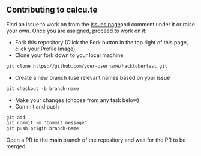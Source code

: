 ## Contributing to calcu.te

Find an issue to work on from the [issues page](https://github.com/DarkFalc0n/calcu.te/issues)and comment under it or raise your own. Once you are assigned, proceed to work on it: 

* Fork this repository (Click the Fork button in the top right of this page, click your Profile Image)
* Clone your fork down to your local machine

```markdown
git clone https://github.com/your-username/hacktoberfest.git
```

* Create a new branch (use relevant names based on your issue

```markdown
git checkout -b branch-name
```

* Make your changes (choose from any task below)
* Commit and push

```markdown
git add .
git commit -m 'Commit message'
git push origin branch-name
```
Open a PR to the <b> main </b> branch of the repository and wait for the PR to be merged.
